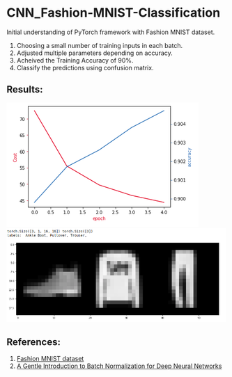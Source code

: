 # CNN_Fashion-MNIST-Classification
Initial understanding of PyTorch framework with Fashion MNIST dataset.

1. Choosing a small number of training inputs in each batch.
2. Adjusted multiple parameters depending on accuracy.
3. Acheived the Training Accuracy of 90%.
4. Classify the predictions using confusion matrix.

## Results:
![Acuuracy, Cost Graph](https://github.com/Batserine/CNN_Fashion-MNIST-Classification/blob/master/fashion1.png)
![Sample Output](https://github.com/Batserine/CNN_Fashion-MNIST-Classification/blob/master/fashion2.png)

## References:
1. [Fashion MNIST dataset](https://github.com/zalandoresearch/fashion-mnist)<br/>
2. [A Gentle Introduction to Batch Normalization for Deep Neural Networks](https://machinelearningmastery.com/batch-normalization-for-training-of-deep-neural-networks/)
